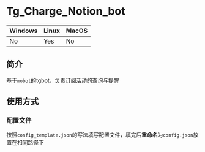 # Tg_Charge_Notion_bot


| Windows | Linux | MacOS |
| ------- | ----- | ----- |
| No      | Yes   | No    |


## 简介
基于`mobot`的tgbot，负责订阅活动的查询与提醒

## 使用方式

### 配置文件
按照`config_template.json`的写法填写配置文件，填完后**重命名**为`config.json`放置在相同路径下

